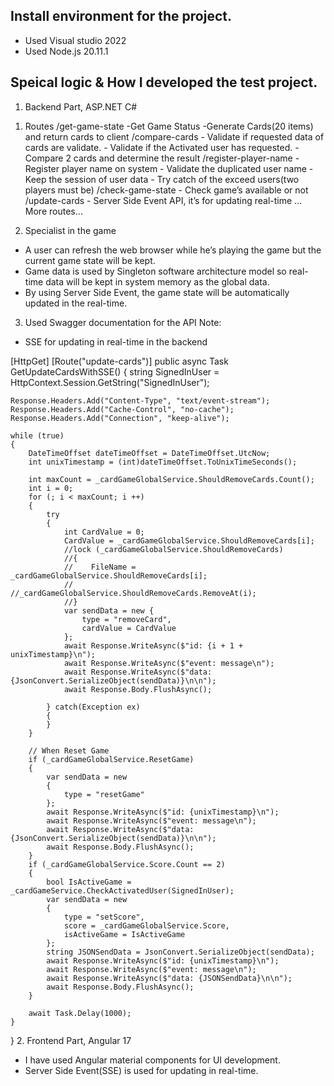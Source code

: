 ## Install environment for the project.
- Used Visual studio 2022
- Used Node.js 20.11.1

## Speical logic & How I developed the test project.

1.	Backend Part, ASP.NET C#

1)	Routes
/get-game-state	-Get Game Status
                -Generate Cards(20 items) and return cards to client
/compare-cards	- Validate if requested data of cards are validate.
                -	Validate if the Activated user has requested.
                - Compare 2 cards and determine the result
/register-player-name	- Register player name on system
                      -	Validate the duplicated user name
                      -	Keep the session of user data
                      -	Try catch of the exceed users(two players must be)
/check-game-state	- Check game’s available or not
/update-cards	    - Server Side Event API, it’s for updating real-time
… More routes…	

2)	Specialist in the game
-	A user can refresh the web browser while he’s playing the game but the current game state will be kept.
-	Game data is used by Singleton software architecture model so real-time data will be kept in system memory as the global data.
-	By using Server Side Event, the game state will be automatically updated in the real-time.
3)	Used Swagger documentation for the API
Note:
-	SSE for updating in real-time in the backend

[HttpGet]
[Route("update-cards")]
public async Task<IActionResult> GetUpdateCardsWithSSE()
{
    string SignedInUser = HttpContext.Session.GetString("SignedInUser");

    Response.Headers.Add("Content-Type", "text/event-stream");
    Response.Headers.Add("Cache-Control", "no-cache");
    Response.Headers.Add("Connection", "keep-alive");

    while (true)
    {
        DateTimeOffset dateTimeOffset = DateTimeOffset.UtcNow;
        int unixTimestamp = (int)dateTimeOffset.ToUnixTimeSeconds();

        int maxCount = _cardGameGlobalService.ShouldRemoveCards.Count();
        int i = 0;
        for (; i < maxCount; i ++)
        {
            try
            {
                int CardValue = 0;
                CardValue = _cardGameGlobalService.ShouldRemoveCards[i];
                //lock (_cardGameGlobalService.ShouldRemoveCards)
                //{
                //    FileName = _cardGameGlobalService.ShouldRemoveCards[i];
                //    //_cardGameGlobalService.ShouldRemoveCards.RemoveAt(i);
                //}
                var sendData = new { 
                    type = "removeCard",
                    cardValue = CardValue
                };
                await Response.WriteAsync($"id: {i + 1 + unixTimestamp}\n");
                await Response.WriteAsync($"event: message\n");
                await Response.WriteAsync($"data: {JsonConvert.SerializeObject(sendData)}\n\n");
                await Response.Body.FlushAsync();

            } catch(Exception ex)
            {
            }
        }

        // When Reset Game
        if (_cardGameGlobalService.ResetGame)
        {
            var sendData = new
            {
                type = "resetGame"
            };
            await Response.WriteAsync($"id: {unixTimestamp}\n");
            await Response.WriteAsync($"event: message\n");
            await Response.WriteAsync($"data: {JsonConvert.SerializeObject(sendData)}\n\n");
            await Response.Body.FlushAsync();
        }
        if (_cardGameGlobalService.Score.Count == 2)
        {
            bool IsActiveGame = _cardGameService.CheckActivatedUser(SignedInUser);
            var sendData = new
            {
                type = "setScore",
                score = _cardGameGlobalService.Score,
                isActiveGame = IsActiveGame
            };
            string JSONSendData = JsonConvert.SerializeObject(sendData);
            await Response.WriteAsync($"id: {unixTimestamp}\n");
            await Response.WriteAsync($"event: message\n");
            await Response.WriteAsync($"data: {JSONSendData}\n\n");
            await Response.Body.FlushAsync();
        }

        await Task.Delay(1000);
    }
}
2.	Frontend Part, Angular 17
-	I have used Angular material components for UI development.
-	Server Side Event(SSE) is used for updating in real-time.
